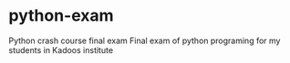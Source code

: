 # python-exam
Python crash course final exam
Final exam of python programing for my students in Kadoos institute 
